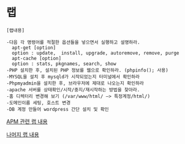 # 랩

~~~
[랩내용]

-다음 각 명령어를 적절한 옵션들을 넣으면서 실행하고 설명하라.
  apt-get [option]
  option : update,  install, upgrade, autoremove, remove, purge
  apt-cache [option]
  option : stats, pkgnames, search, show
-PHP 설치한 후, 설치된 PHP 정보를 웹으로 확인하라. (phpinfo(); 사용)
-MYSQL을 설치 후 mysqld가 시작되었는지 터미널에서 확인하라
-Phpmyadmin을 설치한 후, 브라우저에 제대로 나오는지 확인하라
-apache 서버를 상태확인/시작/중지/재시작하는 방법을 찾아라.
-홈 디렉터리 변경해 보기 (/var/www/html/ —> 특정계정/html/)
-도메인이름 세팅, 호스트 변경
-DB 계정 만들어 wordpress 간단 설치 및 확인
~~~

[APM 관련 랩 내용](https://github.com/21800760/21800760/blob/master/APM%20설치.md)

[나머지 랩 내용](https://github.com/21800760/21800760/blob/master/과제6/CMS%20설치.md)
